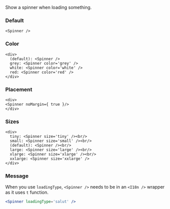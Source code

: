 Show a spinner when loading something.

### Default

```
<Spinner />
```

### Color

```
<div>
  (default): <Spinner />
  grey: <Spinner color='grey' />
  white: <Spinner color='white' />
  red: <Spinner color='red' />
</div>
```

### Placement

```
<div>
<Spinner noMargin={ true }/>
</div>
```

### Sizes

```
<div>
  tiny: <Spinner size='tiny' /><br/>
  small: <Spinner size='small' /><br/>
  (default): <Spinner /><br/>
  large: <Spinner size='large' /><br/>
  xlarge: <Spinner size='xlarge' /><br/>
  xxlarge: <Spinner size='xxlarge' />
</div>
```


### Message

When you use `loadingType`, `<Spinner />` needs to be in an `<I18n />` wrapper as it uses `t` function.


```jsx static
<Spinner loadingType='salut' />
```
